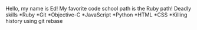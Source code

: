 Hello, my name is Ed!
My favorite code school path is the Ruby path!
Deadly skills
*Ruby
*Git
*Objective-C
*JavaScript
*Python
*HTML
*CSS
*Killing history using git rebase
